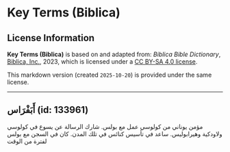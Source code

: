 # Key Terms (Biblica)

## License Information

**Key Terms (Biblica)** is based on and adapted from: _Biblica Bible Dictionary_, [Biblica, Inc.](https://www.biblica.com/), 2023, which is licensed under a [CC BY-SA 4.0 license](https://creativecommons.org/licenses/by-sa/4.0/legalcode.en).

This markdown version (created `2025-10-20`) is provided under the same license.



--------------------------------

## أَبَفْرَاس (id: 133961)

مؤمن يوناني من كولوسي عمل مع بولس. شارك الرسالة عن يسوع في كولوسي ولاودكية وهيرابوليس. ساعد في تأسيس كنائس في تلك المدن. كان في السجن مع بولس لفترة من الوقت


